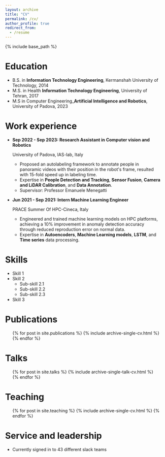 ```yaml
---
layout: archive
title: "CV"
permalink: /cv/
author_profile: true
redirect_from:
  - /resume
---
```


{% include base_path %}

Education
======
* B.S. in **Information Technology Engineering**, Kermanshah University of Technology, 2014
* M.S. in Health **Information Technology Engineering**, University of Tehran, 2017
* M.S in Computer Engineering_**Artificial Intelligence and Robotics**, University of Padova, 2023

Work experience
======
* **Sep 2022 - Sep 2023: Research Assistant in Computer vision and Robotics**

  University of Padova, IAS-lab, Italy
  
  * Proposed an autolabeling framework to annotate people in panoramic videos with their position in the robot's frame, resulted with 15-fold speed up in labeling time.
  * Expertise in **People Detection and Tracking**, **Sensor Fusion**, **Camera and LiDAR Calibration**, and **Data Annotation**.
  * Supervisor: Professor Emanuele Menegatti

* **Jun 2021 - Sep 2021: Intern Machine Learning Engineer**
  
  PRACE Summer Of HPC-Cineca, Italy
  
  * Engineered and trained machine learning models on HPC platforms, achieving a 10% improvement in anomaly detection accuracy through reduced reproduction error on normal data.
  * Expertise in **Autoencoders**, **Machine Learning models**, **LSTM**, and **Time series** data processing.
 
  
      
Skills
======
* Skill 1
* Skill 2
  * Sub-skill 2.1
  * Sub-skill 2.2
  * Sub-skill 2.3
* Skill 3

Publications
======
  <ul>{% for post in site.publications %}
    {% include archive-single-cv.html %}
  {% endfor %}</ul>
  
Talks
======
  <ul>{% for post in site.talks %}
    {% include archive-single-talk-cv.html %}
  {% endfor %}</ul>
  
Teaching
======
  <ul>{% for post in site.teaching %}
    {% include archive-single-cv.html %}
  {% endfor %}</ul>
  
Service and leadership
======
* Currently signed in to 43 different slack teams
